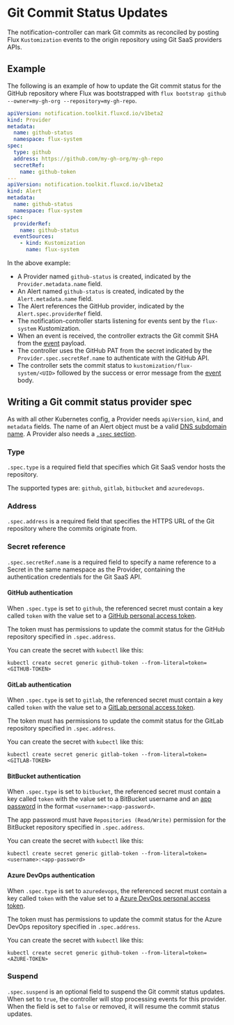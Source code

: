 # Git Commit Status Updates

The notification-controller can mark Git commits as reconciled by posting
Flux `Kustomization` events to the origin repository using Git SaaS providers APIs.

## Example

The following is an example of how to update the Git commit status for the GitHub repository where
Flux was bootstrapped with `flux bootstrap github --owner=my-gh-org --repository=my-gh-repo`.

```yaml
apiVersion: notification.toolkit.fluxcd.io/v1beta2
kind: Provider
metadata:
  name: github-status
  namespace: flux-system
spec:
  type: github
  address: https://github.com/my-gh-org/my-gh-repo
  secretRef:
    name: github-token
---
apiVersion: notification.toolkit.fluxcd.io/v1beta2
kind: Alert
metadata:
  name: github-status
  namespace: flux-system
spec:
  providerRef:
    name: github-status
  eventSources:
    - kind: Kustomization
      name: flux-system
```

In the above example:

- A Provider named `github-status` is created, indicated by the
  `Provider.metadata.name` field.
- An Alert named `github-status` is created, indicated by the
  `Alert.metadata.name` field.
- The Alert references the GitHub provider, indicated by the
  `Alert.spec.providerRef` field.
- The notification-controller starts listening for events sent by
  the `flux-system` Kustomization.
- When an event is received, the controller extracts the Git commit SHA
  from the [event](events.md) payload.
- The controller uses the GitHub PAT from the secret indicated by the
  `Provider.spec.secretRef.name` to authenticate with the GitHub API.
- The controller sets the commit status to `kustomization/flux-system/<UID>`
  followed by the success or error message from the [event](events.md) body.


## Writing a Git commit status provider spec

As with all other Kubernetes config, a Provider needs `apiVersion`,
`kind`, and `metadata` fields. The name of an Alert object must be a
valid [DNS subdomain name](https://kubernetes.io/docs/concepts/overview/working-with-objects/names#dns-subdomain-names).
A Provider also needs a
[`.spec` section](https://github.com/kubernetes/community/blob/master/contributors/devel/sig-architecture/api-conventions.md#spec-and-status).

### Type

`.spec.type` is a required field that specifies which Git SaaS vendor hosts the repository.

The supported types are: `github`, `gitlab`, `bitbucket` and `azuredevops`.

### Address

`.spec.address` is a required field that specifies the HTTPS URL of the Git repository
where the commits originate from.

### Secret reference

`.spec.secretRef.name` is a required field to specify a name reference to a
Secret in the same namespace as the Provider, containing the authentication
credentials for the Git SaaS API.

#### GitHub authentication

When `.spec.type` is set to `github`, the referenced secret must contain a key called `token` with the value set to a
[GitHub personal access token](https://docs.github.com/en/authentication/keeping-your-account-and-data-secure/creating-a-personal-access-token).

The token must has permissions to update the commit status for the GitHub repository specified in `.spec.address`. 

You can create the secret with `kubectl` like this:

```shell
kubectl create secret generic github-token --from-literal=token=<GITHUB-TOKEN>
```

#### GitLab authentication

When `.spec.type` is set to `gitlab`, the referenced secret must contain a key called `token` with the value set to a
[GitLab personal access token](https://docs.gitlab.com/ee/user/profile/personal_access_tokens.html).

The token must has permissions to update the commit status for the GitLab repository specified in `.spec.address`.

You can create the secret with `kubectl` like this:

```shell
kubectl create secret generic gitlab-token --from-literal=token=<GITLAB-TOKEN>
```

#### BitBucket authentication

When `.spec.type` is set to `bitbucket`, the referenced secret must contain a key called `token` with the value
set to a BitBucket username and an
[app password](https://support.atlassian.com/bitbucket-cloud/docs/app-passwords/#Create-an-app-password)
in the format `<username>:<app-password>`.

The app password must have `Repositories (Read/Write)` permission for
the BitBucket repository specified in `.spec.address`.

You can create the secret with `kubectl` like this:

```shell
kubectl create secret generic gitlab-token --from-literal=token=<username>:<app-password>
```

#### Azure DevOps authentication

When `.spec.type` is set to `azuredevops`, the referenced secret must contain a key called `token` with the value set to a
[Azure DevOps personal access token](https://docs.microsoft.com/en-us/azure/devops/organizations/accounts/use-personal-access-tokens-to-authenticate?view=azure-devops&tabs=preview-page).

The token must has permissions to update the commit status for the Azure DevOps repository specified in `.spec.address`.

You can create the secret with `kubectl` like this:

```shell
kubectl create secret generic github-token --from-literal=token=<AZURE-TOKEN>
```

### Suspend

`.spec.suspend` is an optional field to suspend the Git commit status updates.
When set to `true`, the controller will stop processing events for this provider.
When the field is set to `false` or removed, it will resume the commit status updates.
